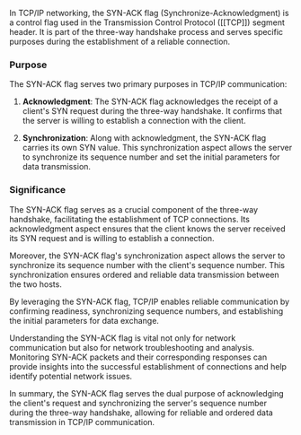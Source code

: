 In TCP/IP networking, the SYN-ACK flag (Synchronize-Acknowledgment) is a control flag used in the Transmission Control Protocol ([[TCP]]) segment header. It is part of the three-way handshake process and serves specific purposes during the establishment of a reliable connection.

### Purpose

The SYN-ACK flag serves two primary purposes in TCP/IP communication:

1. **Acknowledgment**: The SYN-ACK flag acknowledges the receipt of a client's SYN request during the three-way handshake. It confirms that the server is willing to establish a connection with the client.

2. **Synchronization**: Along with acknowledgment, the SYN-ACK flag carries its own SYN value. This synchronization aspect allows the server to synchronize its sequence number and set the initial parameters for data transmission.

### Significance

The SYN-ACK flag serves as a crucial component of the three-way handshake, facilitating the establishment of TCP connections. Its acknowledgment aspect ensures that the client knows the server received its SYN request and is willing to establish a connection.

Moreover, the SYN-ACK flag's synchronization aspect allows the server to synchronize its sequence number with the client's sequence number. This synchronization ensures ordered and reliable data transmission between the two hosts.

By leveraging the SYN-ACK flag, TCP/IP enables reliable communication by confirming readiness, synchronizing sequence numbers, and establishing the initial parameters for data exchange.

Understanding the SYN-ACK flag is vital not only for network communication but also for network troubleshooting and analysis. Monitoring SYN-ACK packets and their corresponding responses can provide insights into the successful establishment of connections and help identify potential network issues.

In summary, the SYN-ACK flag serves the dual purpose of acknowledging the client's request and synchronizing the server's sequence number during the three-way handshake, allowing for reliable and ordered data transmission in TCP/IP communication.